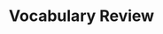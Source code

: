 ---
title: Vocabulary Review

source:
- title: Common Core Basics
  subject: Social Studies
  chapter: 6
  toc_type: Lesson Review
  toc_number: 6.3
  pages: 256 - 261
  
questions:
  - number: 1
    text: >
      sudden and dramatic change
    choice:
      - option: analyze
      - option: Digital Revolution
      - option: era
      - option: fundamental
      - option: Industrial Revolution
      - option: revolution
      - option: Scientific Revolution
      - option: theory
      - option: Transportation Revolution
    answer: 
      - option: revolution
  - number: 2
    text: >
      period of time
    choice:
      - option: analyze
      - option: Digital Revolution
      - option: era
      - option: fundamental
      - option: Industrial Revolution
      - option: revolution
      - option: Scientific Revolution
      - option: theory
      - option: Transportation Revolution
    answer: 
      - option: era
  - number: 3
    text: >
      idea that explains observations
    choice:
      - option: analyze
      - option: Digital Revolution
      - option: era
      - option: fundamental
      - option: Industrial Revolution
      - option: revolution
      - option: Scientific Revolution
      - option: theory
      - option: Transportation Revolution
    answer: 
      - option: theory
  - number: 4
    text: >
      change in ways of moving
    choice:
      - option: analyze
      - option: Digital Revolution
      - option: era
      - option: fundamental
      - option: Industrial Revolution
      - option: revolution
      - option: Scientific Revolution
      - option: theory
      - option: Transportation Revolution
    answer: 
      - option: Transportation Revolution
  - number: 5
    text: >
      growth of digital devices
    choice:
      - option: analyze
      - option: Digital Revolution
      - option: era
      - option: fundamental
      - option: Industrial Revolution
      - option: revolution
      - option: Scientific Revolution
      - option: theory
      - option: Transportation Revolution
    answer: 
      - option: Digital Revolution
  - number: 6
    text: >
      development of science
    choice:
      - option: analyze
      - option: Digital Revolution
      - option: era
      - option: fundamental
      - option: Industrial Revolution
      - option: revolution
      - option: Scientific Revolution
      - option: theory
      - option: Transportation Revolution
    answer: 
      - option: Scientific Revolution
  - number: 7
    text: >
      basic
    choice:
      - option: analyze
      - option: Digital Revolution
      - option: era
      - option: fundamental
      - option: Industrial Revolution
      - option: revolution
      - option: Scientific Revolution
      - option: theory
      - option: Transportation Revolution
    answer: 
      - option: fundamental
  - number: 8
    text: >
      change in ways of manufacturing
    choice:
      - option: analyze
      - option: Digital Revolution
      - option: era
      - option: fundamental
      - option: Industrial Revolution
      - option: revolution
      - option: Scientific Revolution
      - option: theory
      - option: Transportation Revolution
    answer: 
      - option: Industrial Revolution

layout: cc_review
---